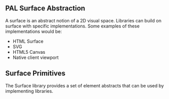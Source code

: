 ## PAL Surface Abstraction ##
A surface is an abstract notion of a 2D visual space. Libraries can build on
surface with specific implementations.  Some examples of these implementations
would be:

* HTML Surface
* SVG
* HTML5 Canvas
* Native client viewport

## Surface Primitives ##
The Surface library provides a set of element abstracts that can be used by
implementing libraries.